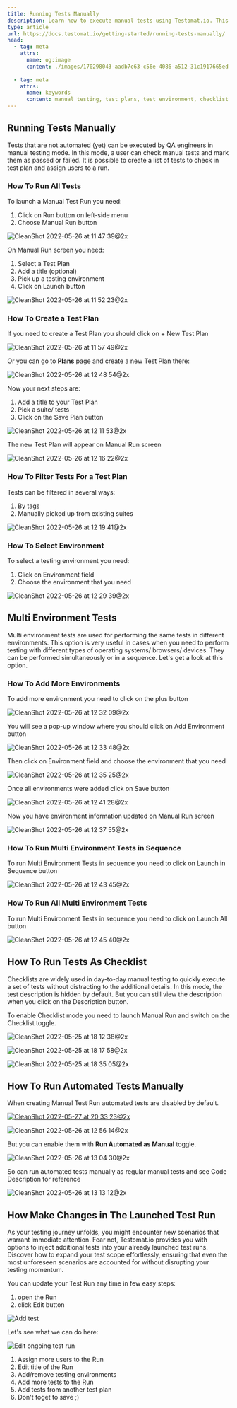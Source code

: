 ```yaml
---
title: Running Tests Manually
description: Learn how to execute manual tests using Testomat.io. This guide covers creating test plans, running multi-environment tests, and executing manual tests as checklists. It also provides instructions for editing launched test runs and running automated tests manually with full test reporting and tracking.
type: article
url: https://docs.testomat.io/getting-started/running-tests-manually/
head:
  - tag: meta
    attrs:
      name: og:image
      content: ./images/170298043-aadb7c63-c56e-4086-a512-31c1917665ed.jpg
      
  - tag: meta
    attrs:
      name: keywords
      content: manual testing, test plans, test environment, checklist mode, manual test execution, multi-environment testing, Testomat.io, QA testing, test management, automated tests manually
---
```


## Running Tests Manually

Tests that are not automated (yet) can be executed by QA engineers in manual testing mode. In this mode, a user can check manual tests and mark them as passed or failed. It is possible to create a list of tests to check in test plan and assign users to a run. 

### **How To Run All Tests**

To launch a Manual Test Run you need: 

1. Click on Run button on left-side menu
2. Choose Manual Run button

![CleanShot 2022-05-26 at 11 47 39@2x](./images/170453790-f6c2c54b-9716-4a05-b1d9-bdbf1da77836.jpg)

On Manual Run screen you need:

1. Select a Test Plan
2. Add a title (optional)
3. Pick up a testing environment
4. Click on Launch button

![CleanShot 2022-05-26 at 11 52 23@2x](./images/170454961-7b6a8c26-addc-43c8-bc62-200a63824f9e.jpg)

### How To Create a Test Plan

If you need to create a Test Plan you should click on + New Test Plan 

![CleanShot 2022-05-26 at 11 57 49@2x](./images/170455198-d13d4a17-9d0e-40e3-9dc6-cc4b13f4782b.jpg)

Or you can go to **Plans** page and create a new Test Plan there:

![CleanShot 2022-05-26 at 12 48 54@2x](./images/170464103-df345a62-800f-4a41-be74-5b03bb4fc441.jpg)

Now your next steps are:

1. Add a title to your Test Plan
2. Pick a suite/ tests 
3. Click on the Save Plan button

![CleanShot 2022-05-26 at 12 11 53@2x](./images/170457848-5f9b29a5-ec4f-4837-95d6-6871c2219f0a.jpg)

The new Test Plan will appear on Manual Run screen 

![CleanShot 2022-05-26 at 12 16 22@2x](./images/170458242-40b1bf88-842c-421a-b562-d64370139b76.jpg)

### **How To Filter Tests For a Test Plan**

Tests can be filtered in several ways:

1. By tags
2. Manually picked up from existing suites

![CleanShot 2022-05-26 at 12 19 41@2x](./images/170458829-e754859b-536b-487b-922a-55482e469972.jpg)

### **How To Select Environment**

To select a testing environment you need:

1. Click on Environment field
2. Choose the environment that you need

![CleanShot 2022-05-26 at 12 29 39@2x](./images/170460669-b8b8c3dc-ef75-4b31-a3ba-3dfa7c8d9926.jpg)

## **Multi Environment Tests**

Multi environment tests are used for performing the same tests in different environments. This option is very useful in cases when you need to perform testing with different types of operating systems/ browsers/ devices. They can be performed simultaneously or in a sequence. Let's get a look at this option.

### **How To Add More Environments**

To add more environment you need to click on the plus button

![CleanShot 2022-05-26 at 12 32 09@2x](./images/170460988-72f3eba4-bb70-49b9-a4a8-9ed0d3b3f0df.jpg)

You will see a pop-up window where you should click on Add Environment button

![CleanShot 2022-05-26 at 12 33 48@2x](./images/170461201-b903576c-71d8-4d76-be43-c242faf59146.jpg)

Then click on Environment field and choose the environment that you need

![CleanShot 2022-05-26 at 12 35 25@2x](./images/170461507-23cf41cf-d92d-4d7c-9eea-63ada1664ed2.jpg)

Once all environments were added click on Save button

![CleanShot 2022-05-26 at 12 41 28@2x](./images/170462854-c2eb8d29-b091-4d32-a26c-da8d515d7b81.jpg)

Now you have environment information updated on Manual Run screen 

![CleanShot 2022-05-26 at 12 37 55@2x](./images/170462012-a1b0f380-3a36-411b-ac44-05f448bffbe9.jpg)

### **How To Run Multi Environment Tests in Sequence**

To run Multi Environment Tests in sequence you need to click on Launch in Sequence button

![CleanShot 2022-05-26 at 12 43 45@2x](./images/170463243-2cfb6d2c-7382-425b-b607-90bd6203236b.jpg)

### **How To Run All Multi Environment Tests**

To run Multi Environment Tests in sequence you need to click on Launch All button

![CleanShot 2022-05-26 at 12 45 40@2x](./images/170463403-0e791a50-e563-4e9d-8752-0feba409876c.jpg)

## **How To Run Tests As Checklist**

Checklists are widely used in day-to-day manual testing to quickly execute a set of tests without distracting to the additional details. In this mode, the test description is hidden by default. But you can still view the description when you click on the Description button.

To enable Checklist mode you need to launch Manual Run and switch on the Checklist toggle.

![CleanShot 2022-05-25 at 18 12 38@2x](./images/170297508-40060b9c-ee2f-4b21-aa6d-1de2a6859d98.jpg)

![CleanShot 2022-05-25 at 18 17 58@2x](./images/170298043-aadb7c63-c56e-4086-a512-31c1917665ed.jpg)

![CleanShot 2022-05-25 at 18 35 05@2x](./images/170301515-667bf871-6c49-4059-ae3e-3e561ef92a01.jpg)

## **How To Run Automated Tests Manually**

When creating Manual Test Run automated tests are disabled by default.

[![CleanShot 2022-05-27 at 20 33 23@2x](./images/170762169-e5e68098-915a-4822-820a-05483e4de353.jpg)](https://youtu.be/_x7oJ8Rp7xo)

![CleanShot 2022-05-26 at 12 56 14@2x](./images/170465244-e499ce33-aa91-463f-8c3f-8be3dfd4abe7.jpg)

But you can enable them with **Run Automated as Manual** toggle. 

![CleanShot 2022-05-26 at 13 04 30@2x](./images/170466621-1cf8b57b-6321-4bd7-97f1-19696f824cb6.jpg)

So can run automated tests manually as regular manual tests and see Code Description for reference

![CleanShot 2022-05-26 at 13 13 12@2x](./images/170468049-5c87bcb2-cf8b-4c03-909d-2cb0a495acae.jpg)

## **How Make Changes in The Launched Test Run**

As your testing journey unfolds, you might encounter new scenarios that warrant immediate attention. Fear not, Testomat.io provides you with options to inject additional tests into your already launched test runs. Discover how to expand your test scope effortlessly, ensuring that even the most unforeseen scenarios are accounted for without disrupting your testing momentum.

You can update your Test Run any time in few easy steps: 

1. open the Run
2. click Edit button

![Add test](./images/1.png)

Let's see what we can do here:

![Edit ongoing test run](./images/2-1.png)

1. Assign more users to the Run
2. Edit title of the Run
3. Add/remove testing environments
4. Add more tests to the Run
5. Add tests from another test plan
6. Don't foget to save ;)
